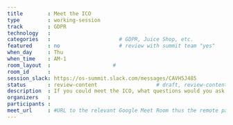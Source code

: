 ```yaml
---
title        : Meet the ICO
type         : working-session
track        : GDPR
technology   :
categories   :                      # GDPR, Juice Shop, etc.
featured     : no                   # review with summit team "yes"
when_day     : Thu
when_time    : AM-1
room_layout  :                    #
room_id      :
session_slack: https://os-summit.slack.com/messages/CAVH5J485
status       : review-content                   # draft, review-content, done
description  : If you could meet the ICO, what questions would you ask
organizers   :
participants :
meet_url     : #URL to the relevant Google Meet Room thus the remote participants can join a session
---
```


<!--(add intro)

## WHY

(...)

## What

(...)

## Outcomes

(...)

## References

(...)-->
